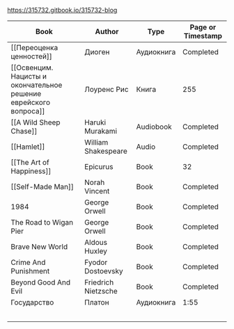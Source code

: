 https://315732.gitbook.io/315732-blog

| Book                                                             | Author              | Type       | Page or Timestamp |
| ---------------------------------------------------------------- | ------------------- | ---------- | ----------------- |
| [[Переоценка ценностей]]                                        | Диоген              | Аудиокнига | Completed         |
| [[Освенцим. Нацисты и окончательное решение еврейского вопроса]] | Лоуренс Рис         | Книга      | 255               |
| [[A Wild Sheep Chase]]                                           | Haruki Murakami     | Audiobook  | Completed         |
| [[Hamlet]]                                                       | William Shakespeare | Audio      | Completed         |
| [[The Art of Happiness]]                                         | Epicurus            | Book       | 32                |
| [[Self-Made Man]]                                                | Norah Vincent       | Book       | Completed         |
| 1984                                                             | George Orwell       | Book       | Completed         |
| The Road to Wigan Pier                                           | George Orwell       | Book       | Completed         |
| Brave New World                                                  | Aldous Huxley       | Book       | Completed         |
| Crime And Punishment                                             | Fyodor Dostoevsky   | Book       | Completed         |
| Beyond Good And Evil                                             | Friedrich Nietzsche | Book       | Completed         |
| Государство                                                      | Платон              | Аудиокнига | 1:55              |
|                                                                  |                     |            |                   |
|                                                                  |                     |            |                   |
|                                                                  |                     |            |                   |
|                                                                  |                     |            |                   |
|                                                                  |                     |            |                   |

